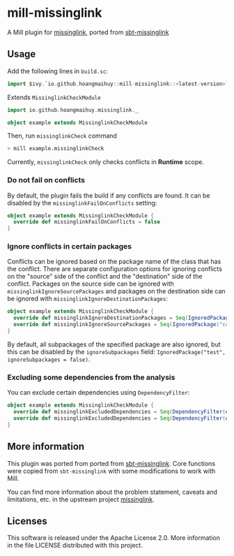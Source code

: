 # mill-missinglink

A Mill plugin for [missinglink](https://github.com/spotify/missinglink), ported from [sbt-missinglink](https://github.com/scalacenter/sbt-missinglink)

## Usage

Add the following lines in `build.sc`:

```scala
import $ivy.`io.github.hoangmaihuy::mill-missinglink::<latest-version>`
```

Extends `MissinglinkCheckModule`

```scala
import io.github.hoangmaihuy.missinglink._

object example extends MissinglinkCheckModule
```

Then, run `missinglinkCheck` command

```bash 
> mill example.missinglinkCheck
```

Currently, `missinglinkCheck` only checks conflicts in **Runtime** scope.

### Do not fail on conflicts

By default, the plugin fails the build if any conflicts are found.
It can be disabled by the `missinglinkFailOnConflicts` setting:

```scala
object example extends MissinglinkCheckModule {
  override def missinglinkFailOnConflicts = false
}
```

### Ignore conflicts in certain packages

Conflicts can be ignored based on the package name of the class that has the conflict.
There are separate configuration options for ignoring conflicts on the "source" side of the conflict and the "destination" side of the conflict.
Packages on the source side can be ignored with `missinglinkIgnoreSourcePackages` and packages on the destination side can be ignored with `missinglinkIgnoreDestinationPackages`:

```scala
object example extends MissinglinkCheckModule {
  override def missinglinkIgnoreDestinationPackages = Seq(IgnoredPackage("com.google.common"))
  override def missinglinkIgnoreSourcePackages = Seq(IgnoredPackage("com.example"))
}
```

By default, all subpackages of the specified package are also ignored, but this can be disabled by the `ignoreSubpackages` field: `IgnoredPackage("test", ignoreSubpackages = false)`.

### Excluding some dependencies from the analysis

You can exclude certain dependencies using `DependencyFilter`:

```scala
object example extends MissinglinkCheckModule {
  override def missinglinkExcludedDependencies = Seq(DependencyFilter(organization = "com.google.guava"))
  override def missinglinkExcludedDependencies = Seq(DependencyFilter(organization = "ch.qos.logback", name = "logback-core"))
}
```

## More information

This plugin was ported from ported from [sbt-missinglink](https://github.com/scalacenter/sbt-missinglink). Core functions were copied from `sbt-missinglink` with some modifications to work with Mill.

You can find more information about the problem statement, caveats and
limitations, etc. in the upstream project
[missinglink](https://github.com/spotify/missinglink).

## Licenses

This software is released under the Apache License 2.0. More information in the file LICENSE distributed with this project.
